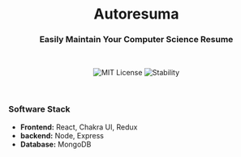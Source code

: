 <h1 align="center">Autoresuma</h1>
<h3 align="center">Easily Maintain Your Computer Science Resume</h3>
<br>

<p align="center">
    <img alt="MIT License" src="https://img.shields.io/github/license/nandbyte/autoresuma"/>
    <img alt="Stability" src="https://img.shields.io/badge/stability-WIP-red" />
</p>
<br>

<h3>Software Stack</h3>
<ul>
<li><b>Frontend:</b> React, Chakra UI, Redux</li>
<li><b>backend:</b> Node, Express</li>
<li><b>Database:</b> MongoDB</li>
</ul>
